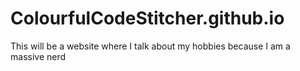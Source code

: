 # ColourfulCodeStitcher.github.io

This will be a website where I talk about my hobbies because I am a massive nerd
